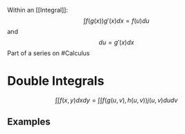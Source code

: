 Within an [[Integral]]:$$
\int f(g(x))g'(x)dx=f(u)du
$$and $$du=g'(x)dx$$Part of a series on #Calculus 

# Double Integrals
$$
\int\int f(x,y)dxdy=\int\int f(g(u,v), h(u,v))j(u,v)dudv
$$

## Examples